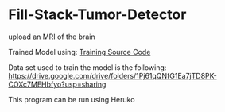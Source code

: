 # Fill-Stack-Tumor-Detector
upload an MRI of the brain 

Trained Model using: [Training Source Code](models/Brain_Tumor_classification.ipynb)

Data set used to train the model is the following: https://drive.google.com/drive/folders/1Pj61qQNfG1Ea7jTD8PK-COXc7MEHbfyo?usp=sharing

This program can be run using Heruko

